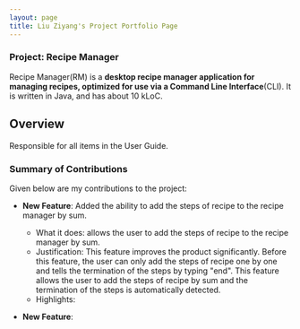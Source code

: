 ```yaml
---
layout: page
title: Liu Ziyang's Project Portfolio Page
---
```


### Project: Recipe Manager
Recipe Manager(RM) is a <strong>desktop recipe manager application for managing recipes, optimized for use via a Command Line Interface</strong>(CLI). It is written in Java, and has about 10 kLoC.
## Overview
Responsible for all items in the User Guide.

### Summary of Contributions
Given below are my contributions to the project:
* **New Feature**: Added the ability to add the steps of recipe to the recipe manager by sum.
  * What it does: allows the user to add the steps of recipe to the recipe manager by sum.
  * Justification: This feature improves the product significantly. Before this feature, the user can only add the steps of recipe one by one and tells the termination of the steps by typing "end". This feature allows the user to add the steps of recipe by sum and the termination of the steps is automatically detected.
  * Highlights: 

* **New Feature**: 